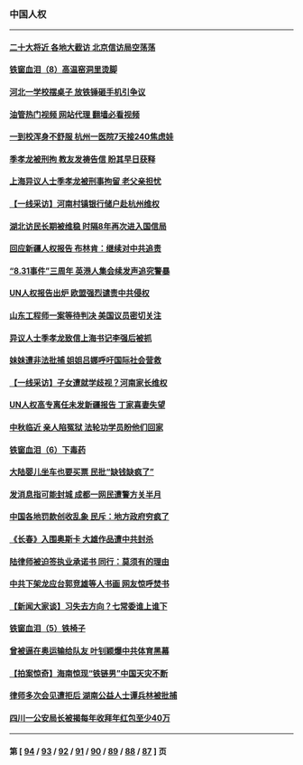### 中国人权
---
#### [二十大将近 各地大截访 北京信访局空荡荡](../../pages/ncid278/n13816761.md?09041645) 
#### [铁窗血泪（8）高温窑洞里烫脚](../../pages/ncid278/n13816073.md?09041645) 
#### [河北一学校摆桌子 放铁锤砸手机引争议](../../pages/ncid278/n13816760.md?09041645) 
#### [油管热门视频 网站代理 翻墙必看视频](http://209.222.30.114:81/youtube.html?09041645)
#### [一到校浑身不舒服 杭州一医院7天接240焦虑娃](../../pages/ncid278/n13816743.md?09041645) 
#### [季孝龙被刑拘 教友发祷告信 盼其早日获释](../../pages/ncid278/n13816586.md?09041645) 
#### [上海异议人士季孝龙被刑事拘留 老父亲担忧](../../pages/ncid278/n13816449.md?09041645) 
#### [【一线采访】河南村镇银行储户赴杭州维权](../../pages/ncid278/n13816151.md?09041645) 
#### [湖北访民长期被维稳 时隔8年再次进入国信局](../../pages/ncid278/n13816084.md?09041645) 
#### [回应新疆人权报告 布林肯：继续对中共追责](../../pages/ncid278/n13815660.md?09041645) 
#### [“8.31事件”三周年 英港人集会续发声追究警暴](../../pages/ncid278/n13815643.md?09041645) 
#### [UN人权报告出炉 欧盟强烈谴责中共侵权](../../pages/ncid278/n13815391.md?09041645) 
#### [山东工程师一案等待判决 美国议员密切关注](../../pages/ncid278/n13815065.md?09041645) 
#### [异议人士季孝龙致信上海书记李强后被抓](../../pages/ncid278/n13815171.md?09041645) 
#### [妹妹遭非法批捕 姐姐吕娜呼吁国际社会营救](../../pages/ncid278/n13814832.md?09041645) 
#### [【一线采访】子女遭就学歧视？河南家长维权](../../pages/ncid278/n13814638.md?09041645) 
#### [UN人权高专离任未发新疆报告 丁家喜妻失望](../../pages/ncid278/n13814673.md?09041645) 
#### [中秋临近 亲人陷冤狱 法轮功学员盼他们回家](../../pages/ncid278/n13814674.md?09041645) 
#### [铁窗血泪（6）下毒药](../../pages/ncid278/n13793192.md?09041645) 
#### [大陆婴儿坐车也要买票 民批“缺钱缺疯了”](../../pages/ncid278/n13814495.md?09041645) 
#### [发消息指可能封城 成都一网民遭警方关半月](../../pages/ncid278/n13814178.md?09041645) 
#### [中国各地罚款创收乱象 民斥：地方政府穷疯了](../../pages/ncid278/n13813735.md?09041645) 
#### [《长春》入围奥斯卡 大雄作品遭中共封杀](../../pages/ncid278/n13813594.md?09041645) 
#### [陆律师被迫签执业承诺书 同行：莫须有的理由](../../pages/ncid278/n13813299.md?09041645) 
#### [中共下架龙应台郭竞雄等人书画 网友惊呼焚书](../../pages/ncid278/n13812903.md?09041645) 
#### [【新闻大家谈】习失去方向？七常委谁上谁下](../../pages/ncid278/n13813143.md?09041645) 
#### [铁窗血泪（5）铁椅子](../../pages/ncid278/n13805871.md?09041645) 
#### [曾被逼在奥运输给队友 叶钊颖爆中共体育黑幕](../../pages/ncid278/n13811680.md?09041645) 
#### [【拍案惊奇】海南惊现“铁链男”中国天灾不断](../../pages/ncid278/n13810847.md?09041645) 
#### [律师多次会见遭拒后 湖南公益人士谭兵林被批捕](../../pages/ncid278/n13811523.md?09041645) 
#### [四川一公安局长被揭每年收拜年红包至少40万](../../pages/ncid278/n13811488.md?09041645) 

---
#### 第 [ [94](./94.md?09041645) / [93](./93.md?09041645) / [92](./92.md?09041645) / [91](./91.md?09041645) / [90](./90.md?09041645) / [89](./89.md?09041645) / [88](./88.md?09041645) / [87](./87.md?09041645) ] 页
